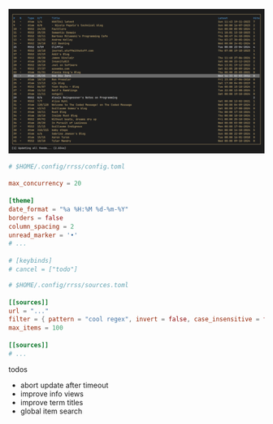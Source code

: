 ![demo](./docs/demo/screenshot.png)

```toml
# $HOME/.config/rrss/config.toml

max_concurrency = 20

[theme]
date_format = "%a %H:%M %d-%m-%Y"
borders = false
column_spacing = 2
unread_marker = '•'
# ...

# [keybinds]
# cancel = ["todo"]
```

```toml
# $HOME/.config/rrss/sources.toml

[[sources]]
url = "..."
filter = { pattern = "cool regex", invert = false, case_insensitive = false }
max_items = 100

[[sources]]
# ...
```

todos
- abort update after timeout
- improve info views
- improve term titles
- global item search
